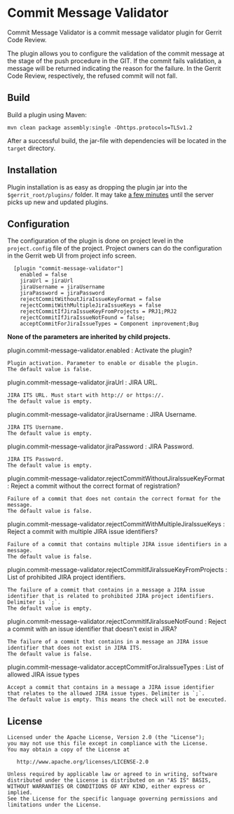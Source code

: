 ﻿# Commit Message Validator
Commit Message Validator is a commit message validator plugin for Gerrit Code Review.

The plugin allows you to configure the validation of the commit message at the stage of the push procedure in the GIT. If the commit fails validation, a message will be returned indicating the reason for the failure. In the Gerrit Code Review, respectively, the refused commit will not fall.

## Build
Build a plugin using Maven:

    mvn clean package assembly:single -Dhttps.protocols=TLSv1.2

After a successful build, the jar-file with dependencies will be located in the `target` directory.

## Installation
Plugin installation is as easy as dropping the plugin jar into the `$gerrit_root/plugins/` folder. It may take [a few minutes](https://gerrit-review.googlesource.com/Documentation/config-gerrit.html#plugins.checkFrequency) until the server picks up new and updated plugins.

## Configuration
The configuration of the plugin is done on project level in the `project.config` file of the project. Project owners can do the configuration in the Gerrit web UI from project info screen.

      [plugin "commit-message-validator"]
        enabled = false
        jiraUrl = jiraUrl
        jiraUsername = jiraUsername
        jiraPassword = jiraPassword
        rejectCommitWithoutJiraIssueKeyFormat = false
        rejectCommitWithMultipleJiraIssueKeys = false
        rejectCommitIfJiraIssueKeyFromProjects = PRJ1;PRJ2
        rejectCommitIfJiraIssueNotFound = false;
        acceptCommitForJiraIssueTypes = Component improvement;Bug

**None of the parameters are inherited by child projects.**

plugin.commit-message-validator.enabled : Activate the plugin?

    Plugin activation. Parameter to enable or disable the plugin.
    The default value is false.

plugin.commit-message-validator.jiraUrl : JIRA URL.

    JIRA ITS URL. Must start with http:// or https://.
    The default value is empty.

plugin.commit-message-validator.jiraUsername : JIRA Username.

    JIRA ITS Username.
    The default value is empty.

plugin.commit-message-validator.jiraPassword : JIRA Password.

    JIRA ITS Password.
    The default value is empty.

plugin.commit-message-validator.rejectCommitWithoutJiraIssueKeyFormat : Reject a commit without the correct format of registration?

    Failure of a commit that does not contain the correct format for the message.
    The default value is false.

plugin.commit-message-validator.rejectCommitWithMultipleJiraIssueKeys : Reject a commit with multiple JIRA issue identifiers?

    Failure of a commit that contains multiple JIRA issue identifiers in a message.
    The default value is false.

plugin.commit-message-validator.rejectCommitIfJiraIssueKeyFromProjects : List of prohibited JIRA project identifiers.

    The failure of a commit that contains in a message a JIRA issue identifier that is related to prohibited JIRA project identifiers. Delimiter is `;`.
    The default value is empty.

plugin.commit-message-validator.rejectCommitIfJiraIssueNotFound : Reject a commit with an issue identifier that doesn't exist in JIRA?

    The failure of a commit that contains in a message an JIRA issue identifier that does not exist in JIRA ITS.
    The default value is false.

plugin.commit-message-validator.acceptCommitForJiraIssueTypes : List of allowed JIRA issue types

    
    Accept a commit that contains in a message a JIRA issue identifier that relates to the allowed JIRA issue types. Delimiter is `;`.
    The default value is empty. This means the check will not be executed.

## License
```
Licensed under the Apache License, Version 2.0 (the "License");
you may not use this file except in compliance with the License.
You may obtain a copy of the License at

   http://www.apache.org/licenses/LICENSE-2.0

Unless required by applicable law or agreed to in writing, software
distributed under the License is distributed on an "AS IS" BASIS,
WITHOUT WARRANTIES OR CONDITIONS OF ANY KIND, either express or implied.
See the License for the specific language governing permissions and
limitations under the License.
```